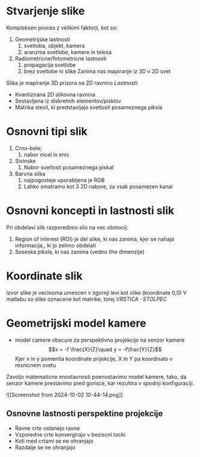 # Stvarjenje slike
Kompleksen proces z velikimi faktorji, kot so:
1. Geometrijske lastnosti
	1. svetloba, objekt, kamera
	2. aranzma svetlobe, kamere in telesa
2. Radiometricne/fotometricne lastnosti
	1. propagacija svetlobe
	2. brez svetlobe ni slike
Zanima nas mapiranje iz 3D v 2D svet

Slika je mapiranje 3D prizora na 2D ravnino
_Lastnosti:_
- Kvantizirana 2D slikovna ravnina
- Sestavljena iz diskretnih elementov/pisklov
- Matrika stevil, ki predstavljajo svetlosti posameznega piksla
# Osnovni tipi slik
1. Crno-bele;
	1. nabor nicel in enic
2. Sivinske
	1. Nabor svetlosti posameznega piskal
3. Barvna slika
	1. najpogosteje uporabljena je RGB
	2. Lahko smatramo kot 3 2D nabore, za vsak posamezen kanal

# Osnovni koncepti in lastnosti slik
Pri obdelavi slik razporedimo slio na vec obmocij:
1. Region of interest (ROI) je del slike, ki nas zanima, kjer se nahaja informacija,, ki jo zelimo obdelati
2. Soseska piksla, ki nas zanima (vedno lihe dimenzije)

# Koordinate slik
Izvor slike je vecinoma umescen v zgornji levi kot slike (koordinate 0,0)
V matlabu so slike oznacene kot matrike, torej $VRSTICA \cdot STOLPEC$

# Geometrijski model kamere
- model camere obscure za perspektivno projekcijo na senzor kamere
$$x = -f \frac{X}{Z}\quad y = -f\frac{Y}{Z}$$
Kjer x in y pomenita koordinate prijekcije, X in Y pa koordinato v resnicnem svetu

Zavoljo matematicne enostavnosti poenostavimo model kamere, tako, da senzor kamere prestavimo pred gorisce, kar rezultira v spodnji konfiguraciji.

![[Screenshot from 2024-10-02 10-44-14.png]]

## Osnovne lastnosti perspektine projekcije
- Ravne crte ostanejo ravne
- Vzporedne crte konvergirajo v beziscni tocki
- Koti med crtami se ne ohranjajo
- Razdalje se ne ohranjajo
